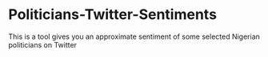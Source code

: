 # Politicians-Twitter-Sentiments
This is a tool gives you an approximate sentiment of some selected Nigerian politicians on Twitter
